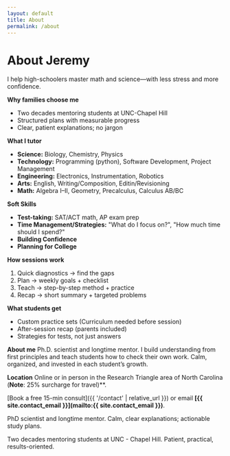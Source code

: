 ```yaml
---
layout: default
title: About
permalink: /about
---
```


# About Jeremy

I help high-schoolers master math and science—with less stress and more confidence.

**Why families choose me**
- Two decades mentoring students at UNC-Chapel Hill
- Structured plans with measurable progress
- Clear, patient explanations; no jargon

**What I tutor**
- **Science:** Biology, Chemistry, Physics
- **Technology:** Programming (python), Software Development, Project Management
- **Engineering:** Electronics, Instrumentation, Robotics
- **Arts:** English, Writing/Composition, Editin/Revisioning
- **Math:** Algebra I–II, Geometry, Precalculus, Calculus AB/BC  

**Soft Skills**
- **Test-taking:** SAT/ACT math, AP exam prep
- **Time Management/Strategies:** "What do I focus on?", "How much time should I spend?"
- **Building Confidence**
- **Planning for College**

**How sessions work**
1. Quick diagnostics → find the gaps  
2. Plan → weekly goals + checklist  
3. Teach → step-by-step method + practice  
4. Recap → short summary + targeted problems

**What students get**
- Custom practice sets (Curriculum needed before session)
- After-session recap (parents included)  
- Strategies for tests, not just answers

**About me**
Ph.D. scientist and longtime mentor. I build understanding from first principles and teach students how to check their own work. Calm, organized, and invested in each student’s growth.

**Location**
Online or in person in the Research Triangle area of North Carolina (**Note**: 25% surcharge for travel)**.

[Book a free 15-min consult]({{ '/contact' | relative_url }}) or email **[{{ site.contact_email }}](mailto:{{ site.contact_email }})**.

PhD scientist and longtime mentor. Calm, clear explanations; actionable study plans.

Two decades mentoring students at UNC - Chapel Hill. Patient, practical, results-oriented.


